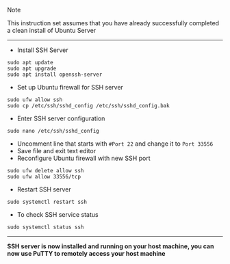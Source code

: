 > [!NOTE]
> This instruction set assumes that you have already successfully completed a clean install of Ubuntu Server
-----
* Install SSH Server
```
sudo apt update
sudo apt upgrade
sudo apt install openssh-server
```
* Set up Ubuntu firewall for SSH server
```
sudo ufw allow ssh
sudo cp /etc/ssh/sshd_config /etc/ssh/sshd_config.bak
```
* Enter SSH server configuration
```
sudo nano /etc/ssh/sshd_config
```
* Uncomment line that starts with `#Port 22` and change it to `Port 33556`<br>
* Save file and exit text editor<br>
* Reconfigure Ubuntu firewall with new SSH port
```
sudo ufw delete allow ssh
sudo ufw allow 33556/tcp
```
* Restart SSH server
```
sudo systemctl restart ssh
```
* To check SSH service status
```
sudo systemctl status ssh
```
-----
**SSH server is now installed and running on your host machine, you can now use PuTTY to remotely access your host machine**
